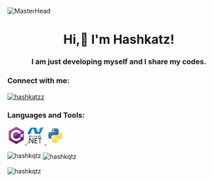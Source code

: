 ![MasterHead](https://res.cloudinary.com/de4rvmslk/image/upload/w_2000/f_auto,q_auto//img/python-vs-c-_cover-duz-y-2x.jpg)

<h1 align="center">Hi,👋 I'm Hashkatz!</h1>
<h3 align="center">I am just developing myself and I share my codes.</h3>

<h3 align="left">Connect with me:</h3>
<p align="left">
<a href="https://instagram.com/hashkatzz" target="blank"><img align="center" src="https://raw.githubusercontent.com/rahuldkjain/github-profile-readme-generator/master/src/images/icons/Social/instagram.svg" alt="hashkatzz" height="30" width="40" /></a>
</p>

<h3 align="left">Languages and Tools:</h3>
<p align="left"> <a href="https://www.w3schools.com/cs/" target="_blank" rel="noreferrer"> <img src="https://raw.githubusercontent.com/devicons/devicon/master/icons/csharp/csharp-original.svg" alt="csharp" width="40" height="40"/> </a> <a href="https://dotnet.microsoft.com/" target="_blank" rel="noreferrer"> <img src="https://raw.githubusercontent.com/devicons/devicon/master/icons/dot-net/dot-net-original-wordmark.svg" alt="dotnet" width="40" height="40"/> </a> <a href="https://www.python.org" target="_blank" rel="noreferrer"> <img src="https://raw.githubusercontent.com/devicons/devicon/master/icons/python/python-original.svg" alt="python" width="40" height="40"/> </a> </p>

<p><img align="left" src="https://github-readme-stats.vercel.app/api/top-langs?username=hashkqtz&show_icons=true&locale=en&layout=compact" alt="hashkqtz" /></p>

<p>&nbsp;<img align="center" src="https://github-readme-stats.vercel.app/api?username=hashkqtz&show_icons=true&locale=en" alt="hashkqtz" /></p>

<p><img align="center" src="https://github-readme-streak-stats.herokuapp.com/?user=hashkqtz&" alt="hashkqtz" /></p>
